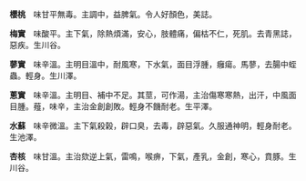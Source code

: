 **櫻桃**　味甘平無毒。主調中，益脾氣。令人好顏色，美誌。

**梅實**　味酸平。主下氣，除熱煩滿，安心，肢體痛，偏枯不仁，死肌。去青黑誌，惡疾。生川谷。

**蓼實**　味辛溫。主明目溫中，耐風寒，下水氣，面目浮腫，癰瘍。馬蓼，去腸中蛭蟲。輕身。生川澤。

**蔥實**　味辛溫。主明目、補中不足。其莖，可作湯，主治傷寒寒熱，出汗，中風面目腫。薤，味辛，主治金創創敗。輕身不饑耐老。生平澤。

**水蘇**　味辛微溫。主下氣殺榖，辟口臭，去毒，辟惡氣。久服通神明，輕身耐老。生池澤。

**杏核**　味甘溫。主治欬逆上氣，雷鳴，喉痹，下氣，產乳，金創，寒心，賁豚。生川谷。